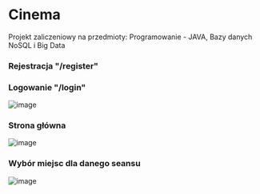 # Cinema
Projekt zaliczeniowy na przedmioty: Programowanie - JAVA, Bazy danych NoSQL i Big Data
### Rejestracja "/register"

### Logowanie "/login"
![image](https://user-images.githubusercontent.com/56031072/213281317-af61a157-f9bc-4929-99a3-bc9925d3fffa.png)

### Strona główna
![image](https://user-images.githubusercontent.com/56031072/213281530-020f5956-2376-4db3-a358-1c703a4d13a8.png)

### Wybór miejsc dla danego seansu
![image](https://user-images.githubusercontent.com/56031072/213281884-6f324213-8406-4d8e-8c93-37a2e5e4e0c5.png)

